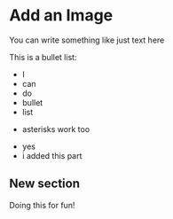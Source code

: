 # Add an Image

You can write something like just text here

This is a bullet list:

- I 
- can
- do
- bullet
- list
* asterisks work too
- yes
- i added this part

## New section

Doing this for fun!
